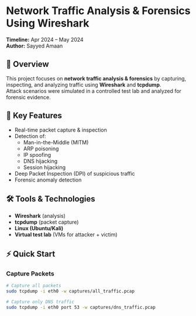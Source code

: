 # Network Traffic Analysis & Forensics Using Wireshark

**Timeline:** Apr 2024 – May 2024  
**Author:** Sayyed Amaan  

## 📌 Overview
This project focuses on **network traffic analysis & forensics** by capturing, inspecting, and analyzing traffic using **Wireshark** and **tcpdump**.  
Attack scenarios were simulated in a controlled test lab and analyzed for forensic evidence.

## 🚀 Key Features
- Real-time packet capture & inspection  
- Detection of:
  - Man-in-the-Middle (MITM)
  - ARP poisoning
  - IP spoofing
  - DNS hijacking
  - Session hijacking  
- Deep Packet Inspection (DPI) of suspicious traffic  
- Forensic anomaly detection  

## 🛠️ Tools & Technologies
- **Wireshark** (analysis)  
- **tcpdump** (packet capture)  
- **Linux (Ubuntu/Kali)**  
- **Virtual test lab** (VMs for attacker + victim)

## ⚡ Quick Start
### Capture Packets
```bash
# Capture all packets
sudo tcpdump -i eth0 -w captures/all_traffic.pcap

# Capture only DNS traffic
sudo tcpdump -i eth0 port 53 -w captures/dns_traffic.pcap
